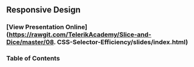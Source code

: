 ## Responsive Design

### [View Presentation Online](https://rawgit.com/TelerikAcademy/Slice-and-Dice/master/08. CSS-Selector-Efficiency/slides/index.html)

### Table of Contents
